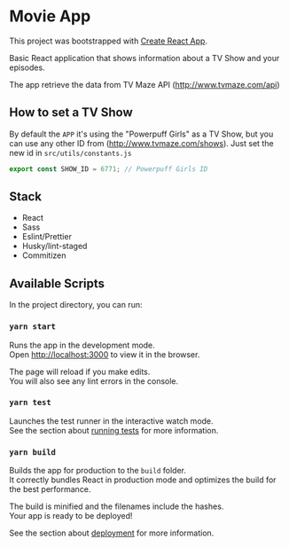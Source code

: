 # Movie App

This project was bootstrapped with [Create React App](https://github.com/facebook/create-react-app).

Basic React application that shows information about a TV Show and your episodes.

The app retrieve the data from TV Maze API (http://www.tvmaze.com/api)

## How to set a TV Show

By default the `APP` it's using the "Powerpuff Girls" as a TV Show, but you can use any other ID from (http://www.tvmaze.com/shows).
Just set the new id in `src/utils/constants.js`

```js
export const SHOW_ID = 6771; // Powerpuff Girls ID
```

## Stack
- React
- Sass
- Eslint/Prettier
- Husky/lint-staged
- Commitizen
## Available Scripts

In the project directory, you can run:

### `yarn start`

Runs the app in the development mode.\
Open [http://localhost:3000](http://localhost:3000) to view it in the browser.

The page will reload if you make edits.\
You will also see any lint errors in the console.

### `yarn test`

Launches the test runner in the interactive watch mode.\
See the section about [running tests](https://facebook.github.io/create-react-app/docs/running-tests) for more information.

### `yarn build`

Builds the app for production to the `build` folder.\
It correctly bundles React in production mode and optimizes the build for the best performance.

The build is minified and the filenames include the hashes.\
Your app is ready to be deployed!

See the section about [deployment](https://facebook.github.io/create-react-app/docs/deployment) for more information.